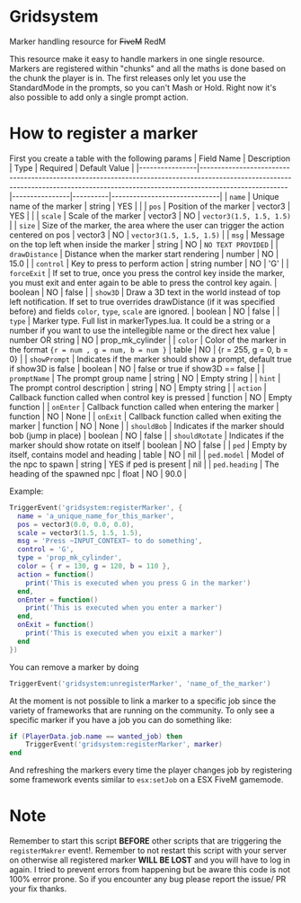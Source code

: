# Gridsystem
Marker handling resource for 	~~FiveM~~ RedM

This resource make it easy to handle markers in one single resource. Markers are registered within "chunks" and all the maths is done based on the chunk the player is in.
The first releases only let you use the StandardMode in the prompts, so you can't Mash or Hold. Right now it's also possible to add only a single prompt action.


How to register a marker
=============
First you create a table with the following params
| Field Name     | Description                                                                                                                                                                        | Type           | Required | Default Value                |
|----------------|------------------------------------------------------------------------------------------------------------------------------------------------------------------------------------|----------------|----------|------------------------------|
| `name`         | Unique name of the marker                                                                                                                                                          | string         | YES      |                              |
| `pos`          | Position of the marker                                                                                                                                                             | vector3        | YES      |                              |
| `scale`        | Scale of the marker                                                                                                                                                                | vector3        | NO       | ```vector3(1.5, 1.5, 1.5)``` |
| `size`        | Size of the marker, the area where the user can trigger the action centered on pos   | vector3        | NO       | ```vector3(1.5, 1.5, 1.5)``` |
| `msg`          | Message on the top left  when inside the marker                                                                                                                                    | string         | NO       | `NO TEXT PROVIDED`           |
| `drawDistance` | Distance when the marker start rendering                                                                                                                                           | number         | NO       | 15.0                         |
| `control`      | Key to press to perform action                                                                                                                                                     | string  number | NO       | 'G'                          |
| `forceExit`    | If set to true, once you press the control key  inside the marker, you must exit and enter again to be  able to press the control key again.                                       | boolean        | NO       | false                        |
| `show3D`       | Draw a 3D text in the world  instead of top left notification. If set to true overrides drawDistance (if it was specified before) and fields `color`, `type`, `scale` are ignored. | boolean        | NO       | false                        |
| `type`         | Marker type. Full list in markerTypes.lua. It could be a string or a number if you want to use the intellegible name or the direct hex value                                                                                               | number OR string        | NO       | prop_mk_cylinder                           |
| `color`        | Color of the marker in the format `{r = num , g = num, b = num }`                                                                                                                  | table          | NO       | {r = 255, g = 0, b = 0}      |
| `showPrompt`         | Indicates if the marker should show a prompt, default true if show3D is false                                                                                                | boolean         | NO       | false or true if show3D == false                           |
| `promptName`         | The prompt group name                                                                                                | string         | NO       | Empty string                            |
| `hint`         | The prompt control description                                                                                                | string         | NO       | Empty string                            |
| `action`       | Callback function called when control key is pressed                                                                                                                               | function       | NO       | Empty function               |
| `onEnter`      | Callback function called when entering the marker                                                                                                                                  | function       | NO       | None                         |
| `onExit`       | Callback function called when exiting the marker                                                                                                                                   | function       | NO       | None                         |
| `shouldBob`         | Indicates if the marker should bob (jump in place)                                                                                                | boolean         | NO       | false                           |
| `shouldRotate`         | Indicates if the marker should show rotate on itself                                                                                                | boolean         | NO       | false                           |
| `ped`         | Empty by itself, contains model and heading                                                                                                | table         | NO       | nil                           |
| `ped.model`         | Model of the npc to spawn                                                                                                | string         | YES if ped is present       | nil                           |
| `ped.heading`         | The heading of the spawned npc                                                                                                | float         | NO       | 90.0                           |

Example:
```lua
TriggerEvent('gridsystem:registerMarker', {
  name = 'a_unique_name_for_this_marker',
  pos = vector3(0.0, 0.0, 0.0),
  scale = vector3(1.5, 1.5, 1.5),
  msg = 'Press ~INPUT_CONTEXT~ to do something',
  control = 'G',
  type = 'prop_mk_cylinder',
  color = { r = 130, g = 120, b = 110 },
  action = function()
    print('This is executed when you press G in the marker')
  end,
  onEnter = function()
    print('This is executed when you enter a marker')
  end,
  onExit = function()
    print('This is executed when you eixit a marker')
  end
})
```
You can remove a marker by doing
```lua
TriggerEvent('gridsystem:unregisterMarker', 'name_of_the_marker')
```

At the moment is not possible to link a marker to a specific job since
the variety of frameworks that are running on the community.
To only see a specific marker if you have a job you can do something like:

```lua
if (PlayerData.job.name == wanted_job) then 
    TriggerEvent('gridsystem:registerMarker', marker)
end
```

And refreshing the markers every time the player changes job by registering 
some framework events similar to `esx:setJob` on a ESX FiveM gamemode. 

Note
=============
Remember to start this script **BEFORE** other scripts that are triggering the `registerMakrer` event!.
Remember to not restart this script with your server on otherwise all registered marker **WILL BE LOST** and you will have to log in again.
I tried to prevent errors from happening but be aware this code is not 100% error prone. So if you encounter any bug please report the issue/ PR your fix thanks.
